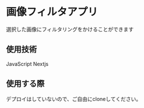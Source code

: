 # 画像フィルタアプリ
選択した画像にフィルタリングをかけることができます

## 使用技術
JavaScript
Nextjs

## 使用する際
デプロイはしていないので、ご自由にcloneしてください。